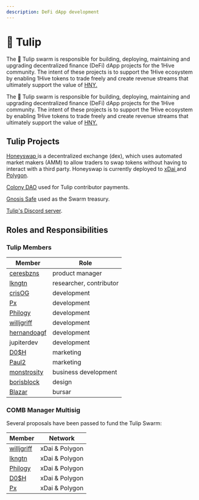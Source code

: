 ```yaml
---
description: DeFi dApp development
---
```


# 🌷 Tulip

The 🌷 Tulip swarm is responsible for building, deploying, maintaining and upgrading decentralized finance (DeFi) dApp projects for the 1Hive community. The intent of these projects is to support the 1Hive ecosystem by enabling 1Hive tokens to trade freely and create revenue streams that ultimately support the value of [HNY.](../../../projects/honey/)

The 🌷 Tulip swarm is responsible for building, deploying, maintaining and upgrading decentralized finance (DeFi) dApp projects for the 1Hive community. The intent of these projects is to support the 1Hive ecosystem by enabling 1Hive tokens to trade freely and create revenue streams that ultimately support the value of [HNY.](../../../projects/honey/)

## Tulip Projects

[Honeyswap ](https://honeyswap.org)is a decentralized exchange (dex), which uses automated market makers (AMM) to allow traders to swap tokens without having to interact with a third party. Honeyswap is currently deployed to [xDai ](../../../projects/honeycomb/honeyswap-on-xdai-1.md)and [Polygon](../../../projects/honeycomb/honeyswap-on-polygon.md).&#x20;

[Colony DAO](https://xdai.colony.io/colony/tulip) used for Tulip contributor payments.

[Gnosis Safe](https://xdai.gnosis-safe.io/app/#/safes/0xD5a0d695589Fa9dEC023638b8dD24D71f051C63C/balances) used as the Swarm treasury.

[Tulip's Discord server](https://discord.gg/qsrGE9NQzc).

## Roles and Responsibilities

### Tulip Members

| Member                                                       | Role                    |
| ------------------------------------------------------------ | ----------------------- |
| [ceresbzns](https://github.com/ceresbzns/)                   | product manager         |
| [lkngtn](https://github.com/lkngtn)                          | researcher, contributor |
| [crisOG](https://github.com/crisog)                          | development             |
| [Px](https://github.com/pxbee)                               | development             |
| [Philogy](https://github.com/mrclottom)                      | development             |
| [willjgriff](https://github.com/willjgriff)                  | development             |
| [hernandoagf](https://forum.1hive.org/u/hernandoagf/summary) | development             |
| jupiterdev                                                   | development             |
| [D0$H](https://forum.1hive.org/u/d0sh/summary)               | marketing               |
| [Paul2](https://forum.1hive.org/u/paul/summary)              | marketing               |
| [monstrosity](https://forum.1hive.org/u/monstrosity/summary) | business development    |
| [borisblock](https://forum.1hive.org/u/borisblock/summary)   | design                  |
| [Blazar](https://forum.1hive.org/u/blazar/summary)           | bursar                  |

### COMB Manager Multisig

Several proposals have been passed to fund the Tulip Swarm:

| Member                                         | Network        |
| ---------------------------------------------- | -------------- |
| [willjgriff](https://github.com/willjgriff)    | xDai & Polygon |
| [lkngtn](https://github.com/lkngtn)            | xDai & Polygon |
| [Philogy](https://github.com/mrclottom)        | xDai & Polygon |
| [D0$H](https://forum.1hive.org/u/d0sh/summary) | xDai & Polygon |
| [Px](https://github.com/pxbee)                 | xDai & Polygon |

###
